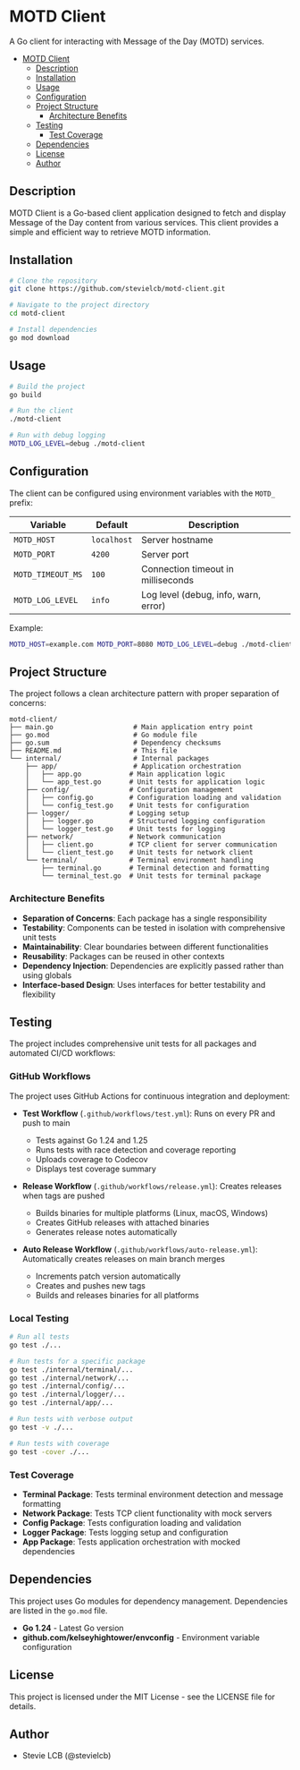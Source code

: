 # MOTD Client

A Go client for interacting with Message of the Day (MOTD) services.

- [MOTD Client](#motd-client)
  - [Description](#description)
  - [Installation](#installation)
  - [Usage](#usage)
  - [Configuration](#configuration)
  - [Project Structure](#project-structure)
    - [Architecture Benefits](#architecture-benefits)
  - [Testing](#testing)
    - [Test Coverage](#test-coverage)
  - [Dependencies](#dependencies)
  - [License](#license)
  - [Author](#author)

## Description

MOTD Client is a Go-based client application designed to fetch and display Message of the Day content from various services. This client provides a simple and efficient way to retrieve MOTD information.

## Installation

```bash
# Clone the repository
git clone https://github.com/stevielcb/motd-client.git

# Navigate to the project directory
cd motd-client

# Install dependencies
go mod download
```

## Usage

```bash
# Build the project
go build

# Run the client
./motd-client

# Run with debug logging
MOTD_LOG_LEVEL=debug ./motd-client
```

## Configuration

The client can be configured using environment variables with the `MOTD_` prefix:

| Variable | Default | Description |
|----------|---------|-------------|
| `MOTD_HOST` | `localhost` | Server hostname |
| `MOTD_PORT` | `4200` | Server port |
| `MOTD_TIMEOUT_MS` | `100` | Connection timeout in milliseconds |
| `MOTD_LOG_LEVEL` | `info` | Log level (debug, info, warn, error) |

Example:

```bash
MOTD_HOST=example.com MOTD_PORT=8080 MOTD_LOG_LEVEL=debug ./motd-client
```

## Project Structure

The project follows a clean architecture pattern with proper separation of concerns:

```plaintext
motd-client/
├── main.go                    # Main application entry point
├── go.mod                     # Go module file
├── go.sum                     # Dependency checksums
├── README.md                  # This file
└── internal/                  # Internal packages
    ├── app/                   # Application orchestration
    │   ├── app.go            # Main application logic
    │   └── app_test.go       # Unit tests for application logic
    ├── config/               # Configuration management
    │   ├── config.go         # Configuration loading and validation
    │   └── config_test.go    # Unit tests for configuration
    ├── logger/               # Logging setup
    │   ├── logger.go         # Structured logging configuration
    │   └── logger_test.go    # Unit tests for logging
    ├── network/              # Network communication
    │   ├── client.go         # TCP client for server communication
    │   └── client_test.go    # Unit tests for network client
    └── terminal/             # Terminal environment handling
        ├── terminal.go       # Terminal detection and formatting
        └── terminal_test.go  # Unit tests for terminal package
```

### Architecture Benefits

- **Separation of Concerns**: Each package has a single responsibility
- **Testability**: Components can be tested in isolation with comprehensive unit tests
- **Maintainability**: Clear boundaries between different functionalities
- **Reusability**: Packages can be reused in other contexts
- **Dependency Injection**: Dependencies are explicitly passed rather than using globals
- **Interface-based Design**: Uses interfaces for better testability and flexibility

## Testing

The project includes comprehensive unit tests for all packages and automated CI/CD workflows:

### GitHub Workflows

The project uses GitHub Actions for continuous integration and deployment:

- **Test Workflow** (`.github/workflows/test.yml`): Runs on every PR and push to main
  - Tests against Go 1.24 and 1.25
  - Runs tests with race detection and coverage reporting
  - Uploads coverage to Codecov
  - Displays test coverage summary

- **Release Workflow** (`.github/workflows/release.yml`): Creates releases when tags are pushed
  - Builds binaries for multiple platforms (Linux, macOS, Windows)
  - Creates GitHub releases with attached binaries
  - Generates release notes automatically

- **Auto Release Workflow** (`.github/workflows/auto-release.yml`): Automatically creates releases on main branch merges
  - Increments patch version automatically
  - Creates and pushes new tags
  - Builds and releases binaries for all platforms

### Local Testing

```bash
# Run all tests
go test ./...

# Run tests for a specific package
go test ./internal/terminal/...
go test ./internal/network/...
go test ./internal/config/...
go test ./internal/logger/...
go test ./internal/app/...

# Run tests with verbose output
go test -v ./...

# Run tests with coverage
go test -cover ./...
```

### Test Coverage

- **Terminal Package**: Tests terminal environment detection and message formatting
- **Network Package**: Tests TCP client functionality with mock servers
- **Config Package**: Tests configuration loading and validation
- **Logger Package**: Tests logging setup and configuration
- **App Package**: Tests application orchestration with mocked dependencies

## Dependencies

This project uses Go modules for dependency management. Dependencies are listed in the `go.mod` file.

- **Go 1.24** - Latest Go version
- **github.com/kelseyhightower/envconfig** - Environment variable configuration

## License

This project is licensed under the MIT License - see the LICENSE file for details.

## Author

- Stevie LCB (@stevielcb)
